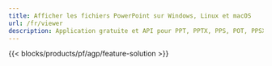 ```yaml
---
title: Afficher les fichiers PowerPoint sur Windows, Linux et macOS
url: /fr/viewer
description: Application gratuite et API pour PPT, PPTX, PPS, POT, PPSX, PPTM, PPSM, POTX, POTM et ODP Viewer
---
```


{{< blocks/products/pf/agp/feature-solution >}} 

